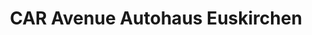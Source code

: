 ---
title: "CAR Avenue Autohaus Euskirchen"
url: /euskirchen/car-avenue-autohaus-euskirchen/
shop: Autohaus
---